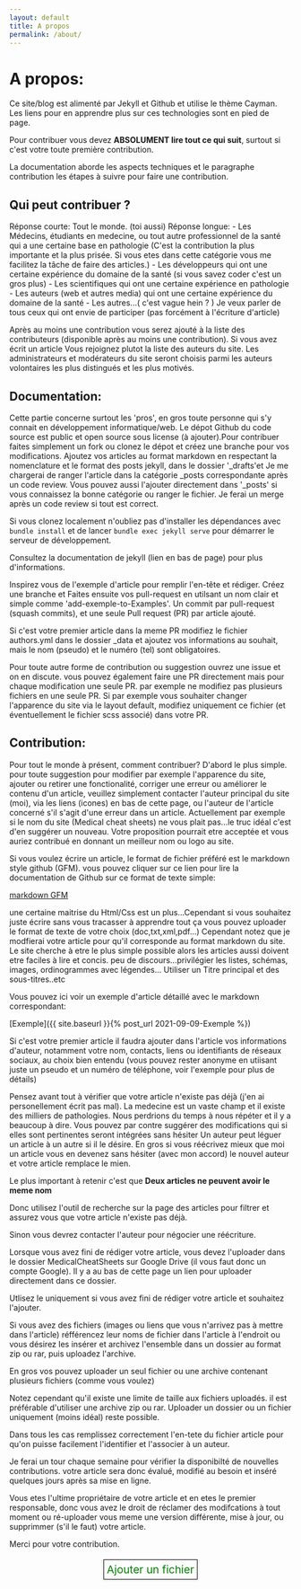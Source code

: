 ```yaml
---
layout: default
title: A propos
permalink: /about/
---
```


# A propos:

Ce site/blog est alimenté par Jekyll et Github et utilise le thème Cayman. Les liens pour en apprendre plus sur ces technologies sont en pied de page.

Pour contribuer vous devez **ABSOLUMENT lire tout ce qui suit**, surtout si c'est votre toute première contribution.

La documentation aborde les aspects techniques et le paragraphe contribution les étapes à suivre pour faire une contribution.

## Qui peut contribuer ?

Réponse courte: Tout le monde. (toi aussi)
Réponse longue: 
    - Les Médecins, étudiants en medecine, ou tout autre professionnel de la santé qui a une certaine base en pathologie
    (C'est la contribution la plus importante et la plus prisée. Si vous etes dans cette catégorie vous me facilitez la tâche de faire des articles.)
    - Les développeurs qui ont une certaine expérience du domaine de la santé (si vous savez coder c'est un gros plus)
    - Les scientifiques qui ont une certaine expérience en pathologie
    - Les auteurs (web et autres media) qui ont une certaine expérience du domaine de la santé
    - Les autres...( c'est vague hein ? ) Je veux parler de tous ceux qui ont envie de participer (pas forcément à l'écriture d'article)

Après au moins une contribution vous serez ajouté à la liste des contributeurs (disponible après au moins une contribution). Si vous avez écrit un article
Vous rejoignez plutot la liste des auteurs du site. Les administrateurs et modérateurs du site seront choisis parmi les auteurs volontaires les plus distingués et
les plus motivés.
## Documentation:

Cette partie concerne surtout les 'pros', en gros toute personne qui s'y connait en développement informatique/web. Le dépot Github du code source est public et open source sous license (à ajouter).Pour contribuer faites simplement un fork ou clonez le dépot et créez une branche pour vos modifications. Ajoutez vos articles au format markdown en respectant la nomenclature et le format des posts jekyll, dans le dossier '_drafts'et Je me chargerai de ranger l'article dans la catégorie _posts correspondante après un code review. Vous pouvez aussi l'ajouter directement dans '_posts' si vous connaissez la bonne catégorie ou ranger le fichier. Je ferai un merge après un code review si tout est correct.

Si vous clonez localement n'oubliez pas d'installer les dépendances avec `bundle install` et de lancer `bundle exec jekyll serve` pour démarrer le serveur de développement.

Consultez la documentation de jekyll (lien en bas de page) pour plus d'informations.

Inspirez vous de l'exemple d'article pour remplir l'en-tête et rédiger. 
Créez une branche et Faites ensuite vos pull-request en utilsant
un nom clair et simple comme 'add-exemple-to-Examples'. Un commit par pull-request (squash commits), et une seule Pull request (PR) par article ajouté.

Si c'est votre premier article dans la meme PR modifiez le fichier authors.yml dans le dossier
_data et ajoutez vos informations au souhait, mais le nom (pseudo) et le numéro (tel) sont obligatoires.

Pour toute autre forme de contribution ou suggestion ouvrez une issue et on en discute. vous pouvez également faire une PR directement mais pour chaque modification une seule PR. par exemple ne modifiez pas plusieurs fichiers en une seule PR. Si par exemple vous souhaiter changer l'apparence du site via le layout default, modifiez uniquement ce fichier (et éventuellement le fichier scss associé) dans votre PR.

## Contribution:

Pour tout le monde à présent, comment contribuer? D'abord le plus simple. pour toute suggestion pour modifier par exemple l'apparence du site, ajouter ou retirer une fonctionalité, corriger une erreur ou améliorer le contenu d'un article, veuillez simplement contacter l'auteur principal du site (moi), via les
liens (icones) en bas de cette page, ou l'auteur de l'article concerné s'il s'agit d'une erreur dans un article.
Actuellement par exemple si le nom du site (Medical cheat sheets) ne vous plait pas...le truc idéal
c'est d'en suggérer un nouveau. Votre proposition pourrait etre acceptée et vous auriez contribué
en donnant un meilleur nom ou logo au site.

Si vous voulez écrire un article, le format de fichier préféré est le markdown style github (GFM). vous pouvez cliquer sur ce lien pour lire la documentation de Github sur ce format de texte simple:

[markdown GFM](https://guides.github.com/features/mastering-markdown/)

une certaine maitrise du Html/Css est un plus...Cependant si vous souhaitez juste écrire sans vous
tracasser à apprendre tout ça vous pouvez uploader le format de texte de votre choix (doc,txt,xml,pdf...)
Cependant notez que je modfierai votre article pour qu'il corresponde au format markdown du site.
Le site cherche à etre le plus simple possible alors les articles aussi doivent etre faciles à lire et
concis. peu de discours...privilégier les listes, schémas, images, ordinogrammes avec légendes...
Utiliser un Titre principal et des sous-titres..etc

Vous pouvez ici voir un exemple d'article détaillé avec le markdown correspondant:

[Exemple]({{ site.baseurl }}{% post_url 2021-09-09-Exemple %})

Si c'est votre premier article il faudra ajouter dans l'article vos informations d'auteur, notamment 
votre nom, contacts, liens ou identifiants de réseaux sociaux, au choix bien entendu (vous pouvez rester anonyme en
utiisant juste un pseudo et un numéro de téléphone, voir l'exemple pour plus de détails)

Pensez avant tout à vérifier que votre article n'existe pas déjà (j'en ai personellement écrit pas mal). La medecine
est un vaste champ et il existe des milliers de pathologies. Nous perdrions du temps à nous répéter et il y a beaucoup
à dire. Vous pouvez par contre suggérer des modifications qui si elles sont pertinentes seront intégrées sans hésiter
Un auteur peut léguer un article à un autre si il le désire. En gros si vous réécrivez mieux que moi un article vous en
devenez sans hésiter (avec mon accord) le nouvel auteur et votre article remplace le mien.

Le plus important à retenir c'est que **Deux articles ne peuvent avoir le meme nom**

Donc utilisez l'outil de recherche sur la page des articles pour filtrer et assurez vous que votre article n'existe pas déjà.

Sinon vous devrez contacter l'auteur pour négocier une réécriture.

Lorsque vous avez fini de rédiger votre article, vous devez l'uploader dans le dossier MedicalCheatSheets
sur Google Drive (il vous faut donc un compte Google). Il y a au bas de cette page un lien pour uploader directement dans ce dossier.

Utlisez le uniquement si vous avez fini de rédiger votre article et souhaitez l'ajouter.

Si vous avez des fichiers (images ou liens que vous n'arrivez pas à mettre dans l'article)
réfférencez leur noms de fichier dans l'article à l'endroit ou vous désirez les insérer et
archivez l'ensemble dans un dossier au format zip ou rar, puis uploadez l'archive.

En gros vos pouvez uploader un seul fichier ou une archive contenant plusieurs fichiers (comme vous voulez)

Notez cependant qu'il existe une limite de taille aux fichiers uploadés. il est préférable d'utiliser
une archive zip ou rar. Uploader un dossier ou un fichier uniquement (moins idéal) reste possible.

Dans tous les cas remplissez correctement l'en-tete du fichier article pour qu'on puisse facilement
l'identifier et l'associer à un auteur.

Je ferai un tour chaque semaine pour vérifier la disponibilté de nouvelles contributions. votre
article sera donc évalué, modifié au besoin et inséré quelques jours après sa mise en ligne.

Vous etes l'ultime propriétaire de votre article et en etes le premier responsable, donc vous avez
le droit de réclamer des modifcations à tout moment ou ré-uploader vous meme une version différente,
mise à jour, ou supprimmer (s'il le faut) votre article.

Merci pour votre contribution.

<div align=center style="margin-top:5%;">
<a href="https://drive.google.com/drive/folders/1M2ulawlY_FKUrq68LsoJ37XHmAnZYdjg?usp=sharing" class="contribute"> Ajouter un fichier</a>
</div>

<style>
.contribute{padding:1%; font-size: 1.2rem; border: 1px black solid; text-decoration: none; outline: none;  background: none; color: green;}
.contribute:hover{text-decoration: none; background:green; color:white; border: 1px yellow solid;}
</style>
